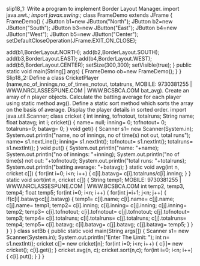 slip18_1: Write a program to implement Border Layout Manager.
import java.awt.*; 
import javax.swing.*; 
class FrameDemo extends JFrame 
{ 
 FrameDemo() 
 { 
 JButton b1=new JButton("North"); 
 JButton b2=new JButton("South"); 
 JButton b3=new JButton("East"); 
 JButton b4=new JButton("West"); 
 JButton b5=new JButton("Center"); 
 setDefaultCloseOperation(JFrame.EXIT_ON_CLOSE); 
 
 add(b1,BorderLayout.NORTH); 
 add(b2,BorderLayout.SOUTH); 
 add(b3,BorderLayout.EAST); 
 add(b4,BorderLayout.WEST); 
 add(b5,BorderLayout.CENTER); 
 setSize(300,300); 
 setVisible(true); 
 } 
 public static void main(String[] args) 
 { 
 FrameDemo ob=new FrameDemo(); 
 } 
} 
Slip18_2: 
Define a class CricketPlayer (name,no_of_innings,no_of_times_notout, totatruns, 
 MOBILE: 9730381255 | WWW.NRCLASSESPUNE.COM | WWW.BCSBCA.COM
bat_avg). 
Create an array of n player objects. Calculate the batting average for each player 
using static method avg(). Define a static sort method which sorts the array on the 
basis of average. 
Display the player details in sorted order. 
import java.util.Scanner; 
class cricket 
{ 
 int inning, tofnotout, totalruns; 
 String name; 
 float batavg; 
 int i; 
 cricket() 
{ 
 name= null; 
 inning= 0; 
 tofnotout= 0; 
 totalruns=0; 
 batavg= 0; 
} 
void get() 
{ 
 Scanner s1= new Scanner(System.in); 
 System.out.println("name, no of innings, no of time(s) not out, total runs"); 
 name= s1.nextLine(); 
 inning= s1.nextInt(); 
 tofnotout= s1.nextInt(); 
 totalruns= s1.nextInt(); 
} 
void put() 
{ 
 System.out.println("name: "+name); 
 System.out.println("no of innings: "+inning); 
 System.out.println("no of time(s) not out: "+tofnotout); 
 System.out.println("total runs: "+totalruns); 
 System.out.println("batting average: "+batavg); 
} 
static void avg(int n, cricket c[]) 
{ 
 for(int i=0; i<n; i++) 
 { 
 c[i].batavg= c[i].totalruns/c[i].inning; 
 } 
} 
static void sort(int n, cricket c[]) 
{ 
 String temp1; 
 MOBILE: 9730381255 | WWW.NRCLASSESPUNE.COM | WWW.BCSBCA.COM
 int temp2, temp3, temp4; 
 float temp5; 
 for(int i=0; i<n; i++) 
 { 
 for(int j=i+1; j<n; j++) 
 { 
 if(c[i].batavg<c[j].batavg) 
 { 
 temp1= c[i].name; 
 c[i].name= c[j].name; 
 c[j].name= temp1; 
 temp2= c[i].inning; 
 c[i].inning= c[j].inning; 
 c[j].inning= temp2; 
 temp3= c[i].tofnotout; 
 c[i].tofnotout= c[j].tofnotout; 
 c[j].tofnotout= temp3; 
 temp4= c[i].totalruns; 
 c[i].totalruns= c[j].totalruns; 
 c[j].totalruns= temp4; 
 temp5= c[i].batavg; 
 c[i].batavg= c[j].batavg; 
 c[j].batavg= temp5; 
 } 
 } 
 } 
 } 
} 
class setBb 
{ 
 public static void main(String args[]) 
 { 
 Scanner s1= new Scanner(System.in); 
 System.out.println("Enter The Limit: "); 
 int n= s1.nextInt(); 
 cricket c[]= new cricket[n]; 
 for(int i=0; i<n; i++) 
 { 
 c[i]= new cricket(); 
 c[i].get(); 
 } 
 cricket.avg(n, c); 
 cricket.sort(n,c); 
 for(int i=0; i<n; i++) 
 { 
 c[i].put(); 
 } 
 } 
} 
